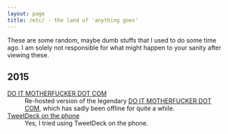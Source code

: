 ```yaml
---
layout: page
title: /etc/ - the land of 'anything goes'
---
```


These are some random, maybe dumb stuffs that I used to do some time ago. I am solely not responsible for what might happen to your sanity after viewing these.

## 2015

<dl>
  <dt><a href="{{ site.baseurl }}/doitmotherfucker">DO IT MOTHERFUCKER DOT COM</a></dt>
  <dd>Re-hosted version of the legendary <a href="http://www.doitmotherfucker.com/">DO IT MOTHERFUCKER DOT COM</a>, which has sadly been offline for quite a while.</dd>
  <dt><a href="{{ site.baseurl }}/etc/tweetdeck-mobile">TweetDeck on the phone</a></dt>
  <dd>Yes, I tried using TweetDeck on the phone.</dd>
</dl>
